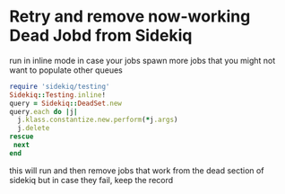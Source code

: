 # Retry and remove now-working Dead Jobd from Sidekiq

run in inline mode in case your jobs spawn more jobs that you might not want to populate other queues

```ruby
require 'sidekiq/testing'
Sidekiq::Testing.inline!
query = Sidekiq::DeadSet.new      
query.each do |j|
  j.klass.constantize.new.perform(*j.args)
  j.delete 
rescue
 next
end
```

this will run and then remove jobs that work from the dead section of sidekiq
but in case they fail, keep the record
